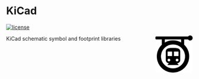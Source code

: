 # KiCad

[![license](https://img.shields.io/github/license/OpenRemise/KiCad)](https://github.com/OpenRemise/KiCad/raw/master/LICENSE)

<a href="https://openremise.at">
<picture>
  <source media="(prefers-color-scheme: dark)" srcset="https://github.com/OpenRemise/.github/raw/master/data/icons/icon_dark.svg">
  <img src="https://github.com/OpenRemise/.github/raw/master/data/icons/icon_light.svg" width="20%" align="right">
</picture>
</a>

KiCad schematic symbol and footprint libraries

